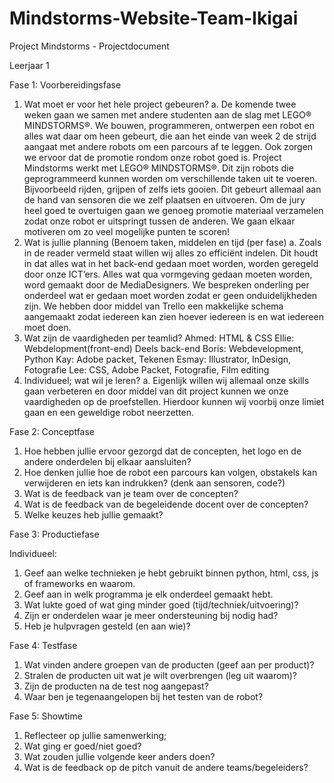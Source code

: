 # Mindstorms-Website-Team-Ikigai

Project Mindstorms - Projectdocument

Leerjaar 1
 
 
Fase 1: Voorbereidingsfase 

1.	Wat moet er voor het hele project gebeuren?
a.	De komende twee weken gaan we samen met andere studenten aan de slag met LEGO® MINDSTORMS®. We bouwen, programmeren, ontwerpen een robot en alles wat daar om heen gebeurt, die aan het einde van week 2 de strijd aangaat met andere robots om een parcours af te leggen. Ook zorgen we ervoor dat de promotie rondom onze robot goed is. Project Mindstorms werkt met LEGO® MINDSTORMS®. Dit zijn robots die geprogrammeerd kunnen worden om verschillende taken uit te voeren. Bijvoorbeeld rijden, grijpen of zelfs iets gooien. Dit gebeurt allemaal aan de hand van sensoren die we zelf plaatsen en uitvoeren. Om de jury heel goed te overtuigen gaan we genoeg promotie materiaal verzamelen zodat onze robot er uitspringt tussen de anderen. We gaan elkaar motiveren om zo veel mogelijke punten te scoren!
2.	Wat is jullie planning (Benoem taken, middelen en tijd (per fase)
a.	Zoals in de reader vermeld staat willen wij alles zo efficiënt indelen. Dit houdt in dat alles wat in het back-end gedaan moet worden, worden geregeld door onze ICT’ers. Alles wat qua vormgeving gedaan moeten worden, word gemaakt door de MediaDesigners. We bespreken onderling per onderdeel wat er gedaan moet worden zodat er geen onduidelijkheden zijn. We hebben door middel van Trello een makkelijke schema aangemaakt zodat iedereen kan zien hoever iedereen is en wat iedereen moet doen.
3.	Wat zijn de vaardigheden per teamlid?
Ahmed: HTML & CSS
Ellie: Webdelopment(front-end) Deels back-end
Boris: Webdevelopment, Python
Kay: Adobe packet, Tekenen
Esmay: Illustrator, InDesign, Fotografie
Lee: CSS, Adobe Packet, Fotografie, Film editing
4.	Individueel; wat wil je leren?
a.	Eigenlijk willen wij allemaal onze skills gaan verbeteren en door middel van dit project kunnen we onze vaardigheden op de proefstellen. Hierdoor kunnen wij voorbij onze limiet gaan en een geweldige robot neerzetten.

Fase 2: Conceptfase 

1.	Hoe hebben jullie ervoor gezorgd dat de concepten, het logo en de andere onderdelen bij elkaar aansluiten?
2.	Hoe denken jullie hoe de robot een parcours kan volgen, obstakels kan verwijderen en iets kan indrukken? (denk aan sensoren, code?)
3.	Wat is de feedback van je team over de concepten?
4.	Wat is de feedback van de begeleidende docent over de concepten?
5.	Welke keuzes heb jullie gemaakt?

 
Fase 3: Productiefase 

Individueel:
1.	Geef aan welke technieken je hebt gebruikt binnen python, html, css, js of frameworks en waarom.
2.	Geef aan in welk programma je elk onderdeel gemaakt hebt.
3.	Wat lukte goed of wat ging minder goed (tijd/techniek/uitvoering)?
4.	Zijn er onderdelen waar je meer ondersteuning bij nodig had?
5.	Heb je hulpvragen gesteld (en aan wie)?


Fase 4: Testfase 
1.	Wat vinden andere groepen van de producten (geef aan per product)? 
2.	Stralen de producten uit wat je wilt overbrengen (leg uit waarom)? 
3.	Zijn de producten na de test nog aangepast?
4.	Waar ben je tegenaangelopen bij het testen van de robot?

 
Fase 5: Showtime 
1.	Reflecteer op jullie samenwerking;
2.	Wat ging er goed/niet goed?
3.	Wat zouden jullie volgende keer anders doen?
4.	Wat is de feedback op de pitch vanuit de andere teams/begeleiders?
 
 
